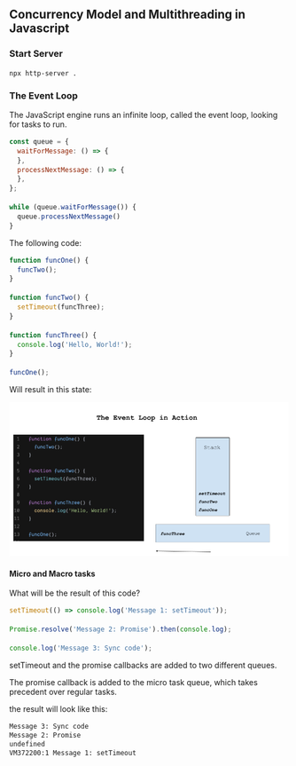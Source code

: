 ## Concurrency Model and Multithreading in Javascript

### Start Server
```
npx http-server .
```

### The Event Loop

The JavaScript engine runs an infinite loop, called the event loop, looking for tasks to run.

```javascript
const queue = {
  waitForMessage: () => {
  },
  processNextMessage: () => {
  },
};

while (queue.waitForMessage()) {
  queue.processNextMessage()
}
```

The following code:

```javascript
function funcOne() {
  funcTwo();
}

function funcTwo() {
  setTimeout(funcThree);
}

function funcThree() {
  console.log('Hello, World!');
}

funcOne();
```

Will result in this state:


![Event Loop](./images/event-loop.png)

#### Micro and Macro tasks

What will be the result of this code?

```javascript
setTimeout(() => console.log('Message 1: setTimeout'));

Promise.resolve('Message 2: Promise').then(console.log);

console.log('Message 3: Sync code');

```

setTimeout and the promise callbacks are added to two different queues.

The promise callback is added to the micro task queue, which takes precedent over regular tasks.

the result will look like this:

```
Message 3: Sync code
Message 2: Promise
undefined
VM372200:1 Message 1: setTimeout
```



